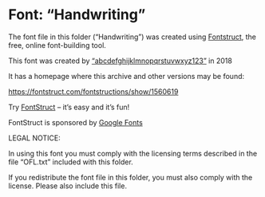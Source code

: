 ﻿# Font: “Handwriting”

The font file in this folder (“Handwriting”) was created using [Fontstruct](https://fontstruct.com), the free, online font-building tool.

This font was created by [“abcdefghijklmnopqrstuvwxyz123”](https://fontstruct.com/fontstructors/1583951/abcdefghijklmnopqrstuvwxyz123) in 2018

It has a homepage where this archive and other versions may be found: 

https://fontstruct.com/fontstructions/show/1560619


Try [FontStruct](https://fontstruct.com) – it’s easy and it’s fun!

FontStruct is sponsored by [Google Fonts](https://fonts.google.com)

LEGAL NOTICE:

In using this font you must comply with the licensing terms
described in the file “OFL.txt” included with this folder.

If you redistribute the font file in this folder, you must also
comply with the license.  Please also include this file.
